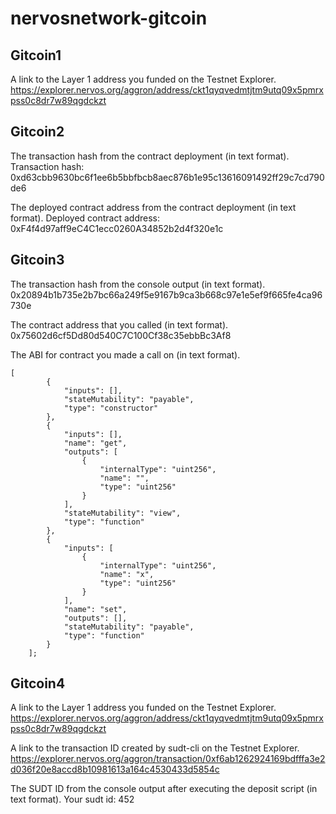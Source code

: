 # nervosnetwork-gitcoin

## Gitcoin1

A link to the Layer 1 address you funded on the Testnet Explorer.
https://explorer.nervos.org/aggron/address/ckt1qyqvedmtjtm9utq09x5pmrxpss0c8dr7w89qgdckzt

## Gitcoin2

The transaction hash from the contract deployment (in text format).
Transaction hash: 0xd63cbb9630bc6f1ee6b5bbfbcb8aec876b1e95c13616091492ff29c7cd790de6

The deployed contract address from the contract deployment (in text format).
Deployed contract address: 0xF4f4d97aff9eC4C1ecc0260A34852b2d4f320e1c


## Gitcoin3

The transaction hash from the console output (in text format).
0x20894b1b735e2b7bc66a249f5e9167b9ca3b668c97e1e5ef9f665fe4ca96730e

The contract address that you called (in text format).
0x75602d6cf5Dd80d540C7C100Cf38c35ebbBc3Af8

The ABI for contract you made a call on (in text format).
```
[
        {
            "inputs": [],
            "stateMutability": "payable",
            "type": "constructor"
        },
        {
            "inputs": [],
            "name": "get",
            "outputs": [
                {
                    "internalType": "uint256",
                    "name": "",
                    "type": "uint256"
                }
            ],
            "stateMutability": "view",
            "type": "function"
        },
        {
            "inputs": [
                {
                    "internalType": "uint256",
                    "name": "x",
                    "type": "uint256"
                }
            ],
            "name": "set",
            "outputs": [],
            "stateMutability": "payable",
            "type": "function"
        }
    ];
```


## Gitcoin4

A link to the Layer 1 address you funded on the Testnet Explorer.
https://explorer.nervos.org/aggron/address/ckt1qyqvedmtjtm9utq09x5pmrxpss0c8dr7w89qgdckzt

A link to the transaction ID created by sudt-cli on the Testnet Explorer.
https://explorer.nervos.org/aggron/transaction/0xf6ab1262924169bdfffa3e2d036f20e8accd8b10981613a164c4530433d5854c

The SUDT ID from the console output after executing the deposit script (in text format).
Your sudt id: 452